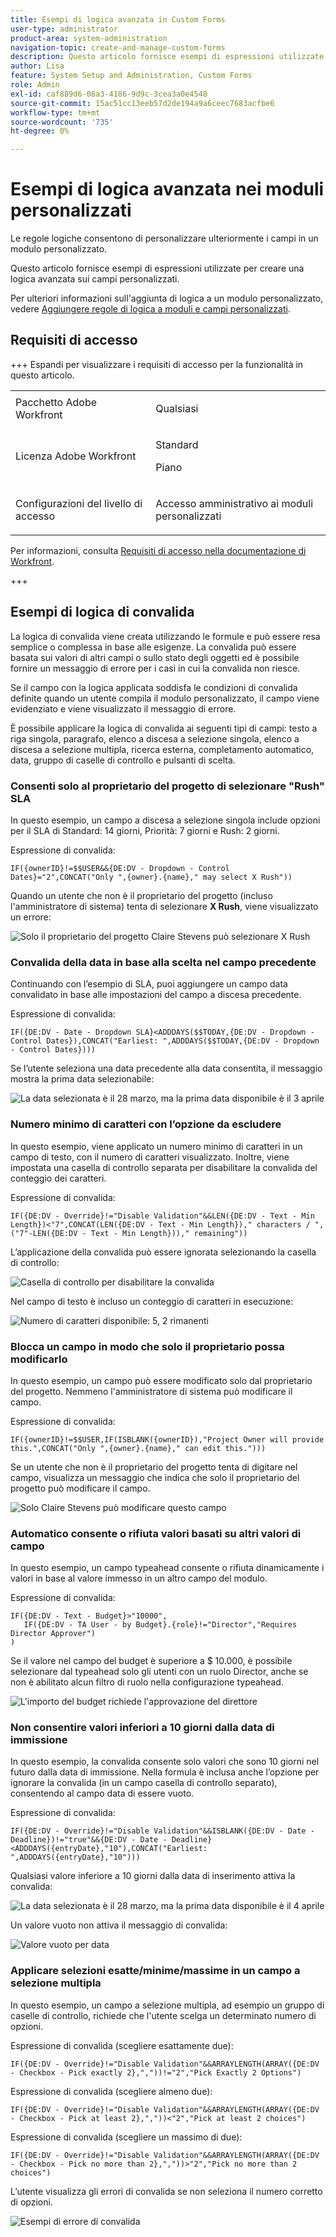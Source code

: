 ```yaml
---
title: Esempi di logica avanzata in Custom Forms
user-type: administrator
product-area: system-administration
navigation-topic: create-and-manage-custom-forms
description: Questo articolo fornisce esempi di espressioni utilizzate per creare una logica avanzata sui campi personalizzati.
author: Lisa
feature: System Setup and Administration, Custom Forms
role: Admin
exl-id: caf889d6-08a3-4186-9d9c-3cea3a0e4548
source-git-commit: 15ac51cc13eeb57d2de194a9a6ceec7683acfbe6
workflow-type: tm+mt
source-wordcount: '735'
ht-degree: 0%

---
```


# Esempi di logica avanzata nei moduli personalizzati

Le regole logiche consentono di personalizzare ulteriormente i campi in un modulo personalizzato.

Questo articolo fornisce esempi di espressioni utilizzate per creare una logica avanzata sui campi personalizzati.

Per ulteriori informazioni sull&#39;aggiunta di logica a un modulo personalizzato, vedere [Aggiungere regole di logica a moduli e campi personalizzati](/help/quicksilver/administration-and-setup/customize-workfront/create-manage-custom-forms/form-designer/design-a-form/display-skip-logic-form-designer.md).

## Requisiti di accesso

+++ Espandi per visualizzare i requisiti di accesso per la funzionalità in questo articolo.

<table style="table-layout:auto"> 
 <col> 
 <col> 
 <tbody> 
  <tr> 
   <td>Pacchetto Adobe Workfront</td> 
   <td><p>Qualsiasi</p></td> 
  </tr> 
  <tr> 
   <td>Licenza Adobe Workfront</td> 
   <td><p>Standard</p>
       <p>Piano</p></td>
  </tr> 
  <tr> 
   <td>Configurazioni del livello di accesso</td> 
   <td> <p>Accesso amministrativo ai moduli personalizzati</p> </td> 
  </tr>  
 </tbody> 
</table>

Per informazioni, consulta [Requisiti di accesso nella documentazione di Workfront](/help/quicksilver/administration-and-setup/add-users/access-levels-and-object-permissions/access-level-requirements-in-documentation.md).

+++

## Esempi di logica di convalida

La logica di convalida viene creata utilizzando le formule e può essere resa semplice o complessa in base alle esigenze. La convalida può essere basata sui valori di altri campi o sullo stato degli oggetti ed è possibile fornire un messaggio di errore per i casi in cui la convalida non riesce.

Se il campo con la logica applicata soddisfa le condizioni di convalida definite quando un utente compila il modulo personalizzato, il campo viene evidenziato e viene visualizzato il messaggio di errore.

È possibile applicare la logica di convalida ai seguenti tipi di campi: testo a riga singola, paragrafo, elenco a discesa a selezione singola, elenco a discesa a selezione multipla, ricerca esterna, completamento automatico, data, gruppo di caselle di controllo e pulsanti di scelta.

### Consenti solo al proprietario del progetto di selezionare &quot;Rush&quot; SLA

In questo esempio, un campo a discesa a selezione singola include opzioni per il SLA di Standard: 14 giorni, Priorità: 7 giorni e Rush: 2 giorni.

Espressione di convalida:

```
IF({ownerID}!=$$USER&&{DE:DV - Dropdown - Control Dates}="2",CONCAT("Only ",{owner}.{name}," may select X Rush"))
```

Quando un utente che non è il proprietario del progetto (incluso l&#39;amministratore di sistema) tenta di selezionare **X Rush**, viene visualizzato un errore:

![Solo il proprietario del progetto Claire Stevens può selezionare X Rush](assets/sla-xrush.png)

### Convalida della data in base alla scelta nel campo precedente

Continuando con l’esempio di SLA, puoi aggiungere un campo data convalidato in base alle impostazioni del campo a discesa precedente.

Espressione di convalida:

```
IF({DE:DV - Date - Dropdown SLA}<ADDDAYS($$TODAY,{DE:DV - Dropdown - Control Dates}),CONCAT("Earliest: ",ADDDAYS($$TODAY,{DE:DV - Dropdown - Control Dates})))
```

Se l’utente seleziona una data precedente alla data consentita, il messaggio mostra la prima data selezionabile:

![La data selezionata è il 28 marzo, ma la prima data disponibile è il 3 aprile](assets/date-validation-based-on-previous-choice.png)

### Numero minimo di caratteri con l’opzione da escludere

In questo esempio, viene applicato un numero minimo di caratteri in un campo di testo, con il numero di caratteri visualizzato. Inoltre, viene impostata una casella di controllo separata per disabilitare la convalida del conteggio dei caratteri.

Espressione di convalida:

```
IF({DE:DV - Override}!="Disable Validation"&&LEN({DE:DV - Text - Min Length})<"7",CONCAT(LEN({DE:DV - Text - Min Length})," characters / ",("7"-LEN({DE:DV - Text - Min Length}))," remaining"))
```

L’applicazione della convalida può essere ignorata selezionando la casella di controllo:

![Casella di controllo per disabilitare la convalida](assets/disable-validation-checkbox.png)

Nel campo di testo è incluso un conteggio di caratteri in esecuzione:

![Numero di caratteri disponibile: 5, 2 rimanenti](assets/running-character-count.png)

### Blocca un campo in modo che solo il proprietario possa modificarlo

In questo esempio, un campo può essere modificato solo dal proprietario del progetto. Nemmeno l&#39;amministratore di sistema può modificare il campo.

Espressione di convalida:

```
IF({ownerID}!=$$USER,IF(ISBLANK({ownerID}),"Project Owner will provide this.",CONCAT("Only ",{owner}.{name}," can edit this.")))
```

Se un utente che non è il proprietario del progetto tenta di digitare nel campo, visualizza un messaggio che indica che solo il proprietario del progetto può modificare il campo.

![Solo Claire Stevens può modificare questo campo](assets/only-project-owner-can-edit.png)

### Automatico consente o rifiuta valori basati su altri valori di campo

In questo esempio, un campo typeahead consente o rifiuta dinamicamente i valori in base al valore immesso in un altro campo del modulo.

Espressione di convalida:

```
IF({DE:DV - Text - Budget}>"10000",
   IF({DE:DV - TA User - by Budget}.{role}!="Director","Requires Director Approver")
)
```

Se il valore nel campo del budget è superiore a $ 10.000, è possibile selezionare dal typeahead solo gli utenti con un ruolo Director, anche se non è abilitato alcun filtro di ruolo nella configurazione typeahead.

![L&#39;importo del budget richiede l&#39;approvazione del direttore](assets/budget-director.png)

### Non consentire valori inferiori a 10 giorni dalla data di immissione

In questo esempio, la convalida consente solo valori che sono 10 giorni nel futuro dalla data di immissione. Nella formula è inclusa anche l’opzione per ignorare la convalida (in un campo casella di controllo separato), consentendo al campo data di essere vuoto.

Espressione di convalida:

```
IF({DE:DV - Override}!="Disable Validation"&&ISBLANK({DE:DV - Date - Deadline})!="true"&&{DE:DV - Date - Deadline}<ADDDAYS({entryDate},"10"),CONCAT("Earliest: ",ADDDAYS({entryDate},"10")))
```

Qualsiasi valore inferiore a 10 giorni dalla data di inserimento attiva la convalida:

![La data selezionata è il 28 marzo, ma la prima data disponibile è il 4 aprile](assets/earliest-deadline-date.png)

Un valore vuoto non attiva il messaggio di convalida:

![Valore vuoto per data](assets/blank-date-allowed.png)

### Applicare selezioni esatte/minime/massime in un campo a selezione multipla

In questo esempio, un campo a selezione multipla, ad esempio un gruppo di caselle di controllo, richiede che l&#39;utente scelga un determinato numero di opzioni.

Espressione di convalida (scegliere esattamente due):

```
IF({DE:DV - Override}!="Disable Validation"&&ARRAYLENGTH(ARRAY({DE:DV - Checkbox - Pick exactly 2},","))!="2","Pick Exactly 2 Options")
```

Espressione di convalida (scegliere almeno due):

```
IF({DE:DV - Override}!="Disable Validation"&&ARRAYLENGTH(ARRAY({DE:DV - Checkbox - Pick at least 2},","))<"2","Pick at least 2 choices")
```

Espressione di convalida (scegliere un massimo di due):

```
IF({DE:DV - Override}!="Disable Validation"&&ARRAYLENGTH(ARRAY({DE:DV - Checkbox - Pick no more than 2},","))>"2","Pick no more than 2 choices")
```

L’utente visualizza gli errori di convalida se non seleziona il numero corretto di opzioni.

![Esempi di errore di convalida](assets/min-max-selections.png)
